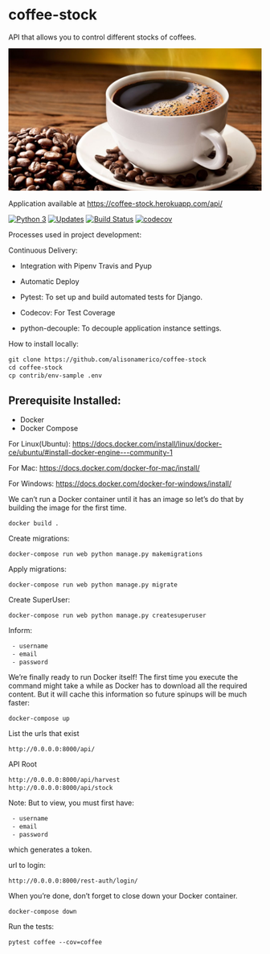 # coffee-stock
API that allows you to control different stocks of coffees.

![coffee](coffee.jpg)

Application available at https://coffee-stock.herokuapp.com/api/

[![Python 3](https://pyup.io/repos/github/alisonamerico/coffee-stock/python-3-shield.svg)](https://pyup.io/repos/github/alisonamerico/coffee-stock/)
[![Updates](https://pyup.io/repos/github/alisonamerico/coffee-stock/shield.svg)](https://pyup.io/repos/github/alisonamerico/coffee-stock/)
[![Build Status](https://travis-ci.org/alisonamerico/coffee-stock.svg?branch=master)](https://travis-ci.org/alisonamerico/coffee-stock)
[![codecov](https://codecov.io/gh/alisonamerico/coffee-stock/branch/master/graph/badge.svg)](https://codecov.io/gh/alisonamerico/coffee-stock)

Processes used in project development:

Continuous Delivery:

 - Integration with Pipenv Travis and Pyup

 - Automatic Deploy

 - Pytest: To set up and build automated tests for Django.

 - Codecov: For Test Coverage

 - python-decouple: To decouple application instance settings.


How to install locally:
```shell script
git clone https://github.com/alisonamerico/coffee-stock
cd coffee-stock
cp contrib/env-sample .env
```
## Prerequisite Installed:
 - Docker
 - Docker Compose

For Linux(Ubuntu):
https://docs.docker.com/install/linux/docker-ce/ubuntu/#install-docker-engine---community-1

For Mac:
https://docs.docker.com/docker-for-mac/install/
 
For Windows:
https://docs.docker.com/docker-for-windows/install/

We can’t run a Docker container until it has an image so let’s do that by building the image for the first time.
```shell script
docker build .
```

Create migrations:
```shell script
docker-compose run web python manage.py makemigrations
```

Apply migrations:
```shell script
docker-compose run web python manage.py migrate
```

Create SuperUser:
```shell script
docker-compose run web python manage.py createsuperuser
```

Inform:
```shell script
 - username
 - email
 - password
```

We’re finally ready to run Docker itself! 
The first time you execute the command might take a while as Docker has to download all the required content.
But it will cache this information so future spinups will be much faster:
```shell script
docker-compose up
```

List the urls that exist
```shell script
http://0.0.0.0:8000/api/
```

API Root
```shell script
http://0.0.0.0:8000/api/harvest
http://0.0.0.0:8000/api/stock
```
Note: But to view, you must first have:
```shell script
 - username
 - email
 - password
```

which generates a token.

url to login:
```shell script
http://0.0.0.0:8000/rest-auth/login/
```

When you’re done, don’t forget to close down your Docker container.
```shell script
docker-compose down
```

Run the tests:
```shell script
pytest coffee --cov=coffee
```